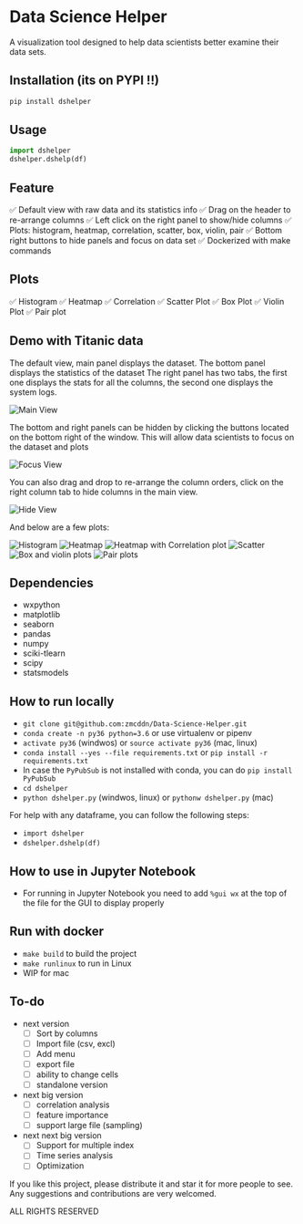 # Data Science Helper

A visualization tool designed to help data scientists better examine their data sets.

## Installation (its on PYPI !!)
```python
pip install dshelper
```

## Usage
```python
import dshelper
dshelper.dshelp(df)
```

## Feature

✅ Default view with raw data and its statistics info
✅ Drag on the header to re-arrange columns
✅ Left click on the right panel to show/hide columns
✅ Plots: histogram, heatmap, correlation, scatter, box, violin, pair 
✅ Bottom right buttons to hide panels and focus on data set
✅ Dockerized with make commands

## Plots

✅ Histogram
✅ Heatmap
✅ Correlation 
✅ Scatter Plot
✅ Box Plot
✅ Violin Plot
✅ Pair plot

## Demo with Titanic data

The default view, main panel displays the dataset.
The bottom panel displays the statistics of the dataset
The right panel has two tabs, the first one displays the stats for all the columns, the second one displays the system logs.

![Main View](./screenshots/1.PNG)

The bottom and right panels can be hidden by clicking the buttons located on the bottom right of the window. This will allow data scientists to focus on the dataset and plots

![Focus View](./screenshots/2.PNG)

You can also drag and drop to re-arrange the column orders, click on the right column tab to hide columns in the main view.

![Hide View](./screenshots/9.PNG)

And below are a few plots:

![Histogram](./screenshots/3.PNG)
![Heatmap](./screenshots/4.PNG)
![Heatmap with Correlation plot](./screenshots/5.PNG)
![Scatter](./screenshots/6.PNG)
![Box and violin plots](./screenshots/7.PNG)
![Pair plots](./screenshots/8.PNG)

## Dependencies

* wxpython
* matplotlib
* seaborn
* pandas
* numpy
* sciki-tlearn
* scipy
* statsmodels

## How to run locally

* `git clone git@github.com:zmcddn/Data-Science-Helper.git`
* `conda create -n py36 python=3.6` or use virtualenv or pipenv
* `activate py36` (windwos) or `source activate py36` (mac, linux)
* `conda install --yes --file requirements.txt` or `pip install -r requirements.txt`
* In case the `PyPubSub` is not installed with conda, you can do `pip install PyPubSub`
* `cd dshelper`
* `python dshelper.py` (windwos, linux) or `pythonw dshelper.py` (mac)

For help with any dataframe, you can follow the following steps:
* `import dshelper`
* `dshelper.dshelp(df)`


## How to use in Jupyter Notebook

- For running in Jupyter Notebook you need to add `%gui wx` at the top of the file for the GUI to display properly

## Run with docker

* `make build` to build the project
* `make runlinux` to run in Linux
* WIP for mac

## To-do

- next version
    * [ ] Sort by columns
    * [ ] Import file (csv, excl)
    * [ ] Add menu
    * [ ] export file
    * [ ] ability to change cells
    * [ ] standalone version
- next big version
    * [ ] correlation analysis
    * [ ] feature importance
    * [ ] support large file (sampling)
- next next big version 
    * [ ] Support for multiple index
    * [ ] Time series analysis
    * [ ] Optimization

If you like this project, please distribute it and star it for more people to see.
Any suggestions and contributions are very welcomed.

ALL RIGHTS RESERVED

